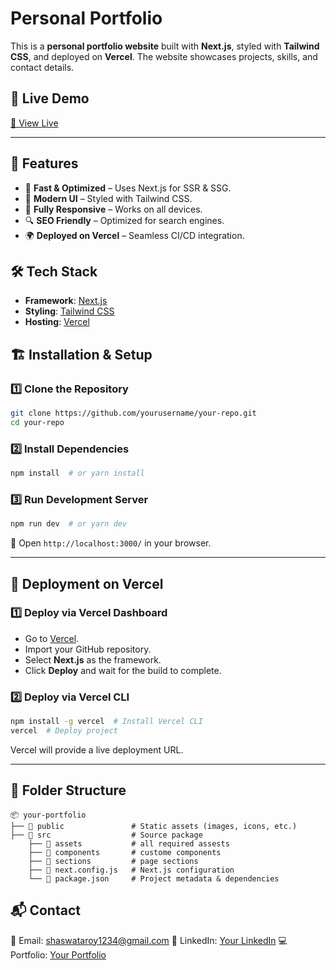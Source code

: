 
# Personal Portfolio

This is a **personal portfolio website** built with **Next.js**, styled with **Tailwind CSS**, and deployed on **Vercel**. The website showcases projects, skills, and contact details.

## 🚀 Live Demo
[🔗 View Live](https://your-vercel-url.vercel.app)

---
## 📌 Features

- 🚀 **Fast & Optimized** – Uses Next.js for SSR & SSG.
- 🎨 **Modern UI** – Styled with Tailwind CSS.
- 📱 **Fully Responsive** – Works on all devices.
- 🔍 **SEO Friendly** – Optimized for search engines.
- 🌍 **Deployed on Vercel** – Seamless CI/CD integration.


## 🛠️ Tech Stack

- **Framework**: [Next.js](https://nextjs.org/)
- **Styling**: [Tailwind CSS](https://tailwindcss.com/)
- **Hosting**: [Vercel](https://vercel.com/)
## 🏗️ Installation & Setup

### 1️⃣ Clone the Repository
```sh
git clone https://github.com/yourusername/your-repo.git
cd your-repo
```

### 2️⃣ Install Dependencies
```sh
npm install  # or yarn install
```

### 3️⃣ Run Development Server
```sh
npm run dev  # or yarn dev
```
📍 Open `http://localhost:3000/` in your browser.

---
## 🚀 Deployment on Vercel

### 1️⃣ Deploy via Vercel Dashboard
- Go to [Vercel](https://vercel.com/).
- Import your GitHub repository.
- Select **Next.js** as the framework.
- Click **Deploy** and wait for the build to complete.

### 2️⃣ Deploy via Vercel CLI
```sh
npm install -g vercel  # Install Vercel CLI
vercel  # Deploy project
```
Vercel will provide a live deployment URL.

---


## 📂 Folder Structure
```
📦 your-portfolio
├── 📂 public               # Static assets (images, icons, etc.)
├── 📂 src                  # Source package
    ├── 📂 assets           # all required assests
    ├── 📂 components       # custome components
    ├── 📂 sections         # page sections
    ├── 📜 next.config.js   # Next.js configuration
    └── 📜 package.json     # Project metadata & dependencies
```
## 📬 Contact

📧 Email: [shaswataroy1234@gmail.com](mailto:shaswataroy1234@gmail.com)
🔗 LinkedIn: [Your LinkedIn](https://www.linkedin.com/in/shaswata2003/)
💻 Portfolio: [Your Portfolio](https://your-vercel-url.vercel.app)